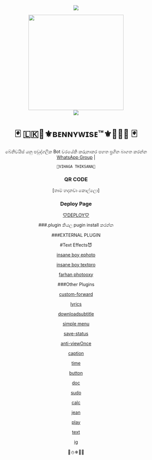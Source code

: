 

<div align="center">		
<img src= "https://camo.githubusercontent.com/71b837571c48af3aa60a73dbc9d5936aa359d78efbfa8a6743cbbbc16b80ef4d/68747470733a2f2f63646e2e646973636f72646170702e636f6d2f6174746163686d656e74732f3830353930323039333930363630383138362f3830353931333937323533353539303932322f74656e6f722e676966"/>
</p>
<div align="center">
  <img src="https://i.ibb.co/bH2Q185/it-pennywise.jpg" width="300" height="300">
	<div align="center">
<img src= "https://camo.githubusercontent.com/71b837571c48af3aa60a73dbc9d5936aa359d78efbfa8a6743cbbbc16b80ef4d/68747470733a2f2f63646e2e646973636f72646170702e636f6d2f6174746163686d656e74732f3830353930323039333930363630383138362f3830353931333937323533353539303932322f74656e6f722e676966"/>
</p> 

  <h1>🃏 🇱🇰🔱⚜ʙᴇɴɴʏᴡɪsᴇ™⚜️🔱🇱🇰 🃏</h1>
</div>
<p align="center">
    බේනිවයිස් යනු පවුද්ගලික Bot වරයේකි කරුනාකර පහත ප්‍රගින බාගත කරන්න 
    <br>
        <a href="https://chat.whatsapp.com/KKeNFrrJlna5kF9caSnBiK">WhatsApp Group</a> |
      
    🔱VIHAGA THIKSANA🔱
</p>
	
### QR CODE
[තාම හදනවා කොල්ලො]

### Deploy Page
[♡DEPLOY♡](https://heroku.com/deploy?template=https://github.com/vihaga444/Bennywise.git)


###.plugin කියල pugin install කරන්න

 
###EXTERNAL PLUGIN

#Text Effects😈

[insane boy ephoto](https://gist.github.com/insanebwoi/ecc94966e4196565a6a87f355fa4c763)

[insane boy textpro](https://gist.github.com/insanebwoi/12d767a4b77fa40e1f725df47cd4808e)

[farhan photooxy](https://gist.githubusercontent.com/farhan-dqz/9dc5521111ba2e1b8b893e53d7cb9496)

###Other Plugins

[custom-forward](https://gist.github.com/lyfe00011/467a2e45f4e36b8bb4782ee8da573ca0)

[lyrics](https://gist.github.com/lyfe00011/65d640c9919779a9d9d7288c1e8f8cfb)

[downloadsubtitle](https://gist.github.com/lyfe00011/ef753048e046495b7fdb04747299b834)

[simple menu](https://gist.github.com/SPARK-SHADOW/2633547513e2fa88e9af5296961598b2)

[save-status](https://gist.github.com/lyfe00011/9eb73064a19e28d9b5eb1960975b5ae5)

[anti-viewOnce](https://gist.github.com/lyfe00011/582ff0b2f2e61cc0cf4ea48084d52cb0)

[caption](https://gist.github.com/lyfe00011/581702e4bb93186c7730cbc18dfe1d98)

[time](https://gist.github.com/lyfe00011/20cccb25c03652ff068eb471181691d1)

[button](https://gist.github.com/lyfe00011/1df704a43dc82513679020d701b63767)

[doc](https://gist.github.com/lyfe00011/ca1d9edf4ae2af7ad08f079f10da4d22)

[sudo](https://gist.github.com/lyfe00011/9aa68a52481c439fd6aee2958a7833a3)

[calc](https://gist.github.com/lyfe00011/e420fa9752ca66cb611474de214e83ee/raw)

[jean](https://gist.github.com/lyfe00011/4d5c4b2a71930b66e829182f632ab9c8)

[play](https://gist.github.com/lyfe00011/ffc1d10b63154bc3870717d2ab7ffcf0)

[text](https://gist.github.com/lyfe00011/0cdaab914811d3e88f2357e7cd1deac2)

[ig](https://gist.github.com/lyfe00011/83a379a3aa375249962e49a734df8bbf)

🎲⛄❄👑🌟

